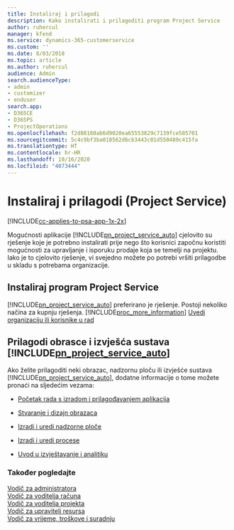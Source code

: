 ```yaml
---
title: Instaliraj i prilagodi
description: Kako instalirati i prilagoditi program Project Service
author: ruhercul
manager: kfend
ms.service: dynamics-365-customerservice
ms.custom: ''
ms.date: 8/03/2018
ms.topic: article
ms.author: ruhercul
audience: Admin
search.audienceType:
- admin
- customizer
- enduser
search.app:
- D365CE
- D365PS
- ProjectOperations
ms.openlocfilehash: f2d88160ab6d9020ea65553829c7139fce585701
ms.sourcegitcommit: 5c4c9bf3ba018562d6cb3443c01d550489c415fa
ms.translationtype: HT
ms.contentlocale: hr-HR
ms.lasthandoff: 10/16/2020
ms.locfileid: "4073444"
---
```

# <a name="install-and-customize-project-service"></a>Instaliraj i prilagodi (Project Service)

[!INCLUDE[cc-applies-to-psa-app-1x-2x](../includes/cc-applies-to-psa-app-1x-2x.md)]

Mogućnosti aplikacije [!INCLUDE[pn_project_service_auto](../includes/pn-project-service-auto.md)] cjelovito su rješenje koje je potrebno instalirati prije nego što korisnici započnu koristiti mogućnosti za upravljanje i isporuku prodaje koja se temelji na projektu. Iako je to cjelovito rješenje, vi svejedno možete po potrebi vršiti prilagodbe u skladu s potrebama organizacije.  
<!-- TODO: I expect to find the information on how to get and install this here. Please find that and add it here. Same for Project Service.--> 
  
## <a name="install-project-service"></a>Instaliraj program Project Service  
 [!INCLUDE[pn_project_service_auto](../includes/pn-project-service-auto.md)] preferirano je rješenje. Postoji nekoliko načina za kupnju rješenja. [!INCLUDE[proc_more_information](../includes/proc-more-information.md)] [Uvedi organizaciju ili korisnike u rad](https://docs.microsoft.com/dynamics365/customerengagement/on-premises/admin/onboard-your-organization-and-users-to-dynamics-365-online)  
  
## <a name="customize-pn_project_service_auto-forms-and-reports"></a>Prilagodi obrasce i izvješća sustava [!INCLUDE[pn_project_service_auto](../includes/pn-project-service-auto.md)]  
 Ako želite prilagoditi neki obrazac, nadzornu ploču ili izvješće sustava [!INCLUDE[pn_project_service_auto](../includes/pn-project-service-auto.md)], dodatne informacije o tome možete pronaći na sljedećim vezama:  
  
- [Početak rada s izradom i prilagođavanjem aplikacija](https://docs.microsoft.com/dynamics365/customerengagement/on-premises/customize/getting-started-customization)  
  
- [Stvaranje i dizajn obrazaca](https://docs.microsoft.com/dynamics365/customerengagement/on-premises/customize/create-design-forms)  
  
- [Izradi i uredi nadzorne ploče](https://docs.microsoft.com/dynamics365/customerengagement/on-premises/customize/create-edit-dashboards)  
  
- [Izradi i uredi procese](https://docs.microsoft.com/dynamics365/customerengagement/on-premises/customize/guide-staff-through-common-tasks-processes)  
  
- [Uvod u izvještavanje i analitiku](https://docs.microsoft.com/dynamics365/customerengagement/on-premises/analytics/reporting-analytics-with-dynamics-365)  
  
### <a name="see-also"></a>Također pogledajte  
 [Vodič za administratora](../psa/admin-guide.md)   
 [Vodič za voditelja računa](../psa/account-manager-guide.md)   
 [Vodič za voditelja projekta](../psa/project-manager-guide.md)   
 [Vodič za upravitelj resursa](../psa/resource-manager-guide.md)   
 [Vodič za vrijeme, troškove i suradnju](../psa/time-expense-collaboration-guide.md)
